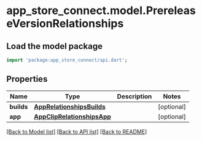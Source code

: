 # app_store_connect.model.PrereleaseVersionRelationships

## Load the model package
```dart
import 'package:app_store_connect/api.dart';
```

## Properties
Name | Type | Description | Notes
------------ | ------------- | ------------- | -------------
**builds** | [**AppRelationshipsBuilds**](AppRelationshipsBuilds.md) |  | [optional] 
**app** | [**AppClipRelationshipsApp**](AppClipRelationshipsApp.md) |  | [optional] 

[[Back to Model list]](../README.md#documentation-for-models) [[Back to API list]](../README.md#documentation-for-api-endpoints) [[Back to README]](../README.md)


